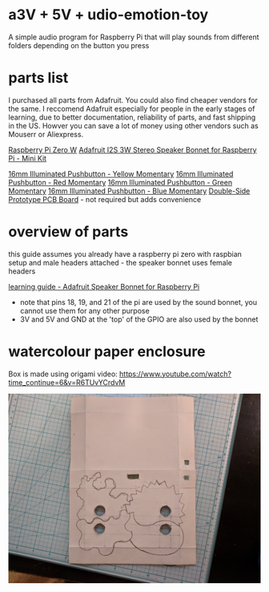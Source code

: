 # a3V + 5V + udio-emotion-toy
A simple audio program for Raspberry Pi that will play sounds from different folders depending on the button you press



# parts list 

I purchased all parts from Adafruit. You could also find cheaper vendors for the same. I reccomend Adafruit especially for people in the early stages of learning, due to better documentation, reliability of parts, and fast shipping in the US. Howver you can save a lot of money using other vendors such as Mouserr or Aliexpress.

[Raspberry Pi Zero W](https://www.adafruit.com/product/3400?gclid=CjwKCAiA7ovTBRAQEiwAo8dPcT7r_diZ0nh_mxDEbGtFlZWElk7pgPRVqEoXtqhEhSXQYM8Y6hEbBBoCS2YQAvD_BwE)
[Adafruit I2S 3W Stereo Speaker Bonnet for Raspberry Pi - Mini Kit](https://www.adafruit.com/product/3346)

[16mm Illuminated Pushbutton - Yellow Momentary](https://www.adafruit.com/product/1441) 
[16mm Illuminated Pushbutton - Red Momentary](https://www.adafruit.com/product/1439)
[16mm Illuminated Pushbutton - Green Momentary](https://www.adafruit.com/product/1440)
[16mm Illuminated Pushbutton - Blue Momentary](https://www.adafruit.com/product/1477)
[Double-Side Prototype PCB Board](https://www.amazon.com/Double-Side-Prototype-Universal-Printed-Circuit/dp/B012YZ2Q3W?th=1) - not required but adds convenience

# overview of parts

this guide assumes you already have a raspberry pi zero with raspbian setup and male headers attached - the speaker bonnet uses female headers 

[learning guide - Adafruit Speaker Bonnet for Raspberry Pi](https://learn.adafruit.com/adafruit-speaker-bonnet-for-raspberry-pi/pinouts)
 - note that pins 18, 19, and 21 of the pi are used by the sound bonnet, you cannot use them for any other purpose
 - 3V and 5V and GND at the 'top' of the GPIO are also used by the bonnet



# watercolour paper enclosure

Box is made using origami video: https://www.youtube.com/watch?time_continue=6&v=R6TUvYCrdvM

<img src="images/enclosure/enclosure_layout_unpainted.jpg" alt="hi" class="inline"/>

